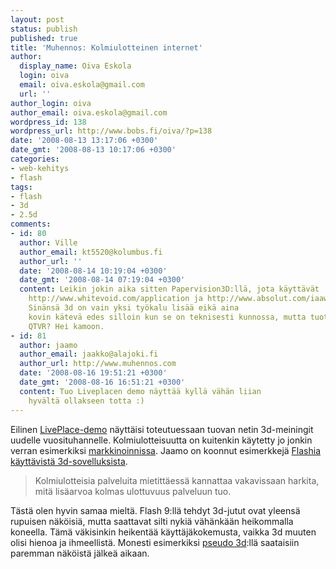 ```yaml
---
layout: post
status: publish
published: true
title: 'Muhennos: Kolmiulotteinen internet'
author:
  display_name: Oiva Eskola
  login: oiva
  email: oiva.eskola@gmail.com
  url: ''
author_login: oiva
author_email: oiva.eskola@gmail.com
wordpress_id: 138
wordpress_url: http://www.bobs.fi/oiva/?p=138
date: '2008-08-13 13:17:06 +0300'
date_gmt: '2008-08-13 10:17:06 +0300'
categories:
- web-kehitys
- flash
tags:
- flash
- 3d
- 2.5d
comments:
- id: 80
  author: Ville
  author_email: kt5520@kolumbus.fi
  author_url: ''
  date: '2008-08-14 10:19:04 +0300'
  date_gmt: '2008-08-14 07:19:04 +0300'
  content: Leikin jokin aika sitten Papervision3D:llä, jota käyttävät
    http://www.whitevoid.com/application ja http://www.absolut.com/iaaw.
    Sinänsä 3d on vain yksi työkalu lisää eikä aina
    kovin kätevä edes silloin kun se on teknisesti kunnossa, mutta tuote-esittelyissä...
    QTVR? Hei kamoon.
- id: 81
  author: jaamo
  author_email: jaakko@alajoki.fi
  author_url: http://www.muhennos.com
  date: '2008-08-16 19:51:21 +0300'
  date_gmt: '2008-08-16 16:51:21 +0300'
  content: Tuo Liveplacen demo näyttää kyllä vähän liian
    hyvältä ollakseen totta :)
---
```

<p>Eilinen <a href="http://www.techcrunch.com/2008/08/11/liveplace-to-launch-photo-realistic-virtual-world-rendered-in-the-cloud/">LivePlace-demo</a> näyttäisi toteutuessaan tuovan netin 3d-meiningit uudelle vuosituhannelle. Kolmiulotteisuutta on kuitenkin käytetty jo jonkin verran esimerkiksi <a title="Nesteoil expedition" href="http://www.nesteoil-expedition.fi/">markkinoinnissa</a>. Jaamo on koonnut esimerkkejä <a title="Muhennos: kolmiulotteinen internet" href="http://www.muhennos.com/2008/07/21/kolmiulotteinen-internet/">Flashia käyttävistä 3d-sovelluksista</a>.</p>
<blockquote><p>Kolmiulotteisia palveluita mietittäessä kannattaa vakavissaan harkita, mitä lisäarvoa kolmas ulottuvuus palveluun tuo.</p></blockquote>
<p>Tästä olen hyvin samaa mieltä. Flash 9:llä tehdyt 3d-jutut ovat yleensä rupuisen näköisiä, mutta saattavat silti nykiä vähänkään heikommalla koneella. Tämä väkisinkin heikentää käyttäjäkokemusta, vaikka 3d muuten olisi hienoa ja ihmeellistä. Monesti esimerkiksi <a title="Wikipedia: 2.5D (eng)" href="http://en.wikipedia.org/wiki/2.5D">pseudo 3d</a>:llä saataisiin paremman näköistä jälkeä aikaan.</p>
